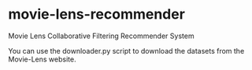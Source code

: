# movie-lens-recommender
Movie Lens Collaborative Filtering Recommender System

You can use the downloader.py script to download the datasets from the Movie-Lens website.
